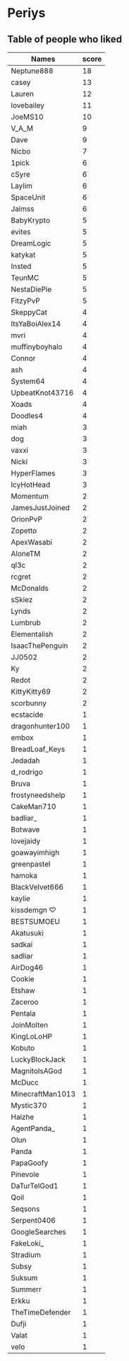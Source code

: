 # Periys
## Table of people who liked
Names | score
--- | ---
Neptune888 | 18
casey | 13
Lauren | 12
lovebailey | 11
JoeMS10 | 10
V_A_M | 9
Dave | 9
Nicbo | 7
1pick | 6
cSyre | 6
Laylim | 6
SpaceUnit | 6
Jaimss | 6
BabyKrypto | 5
evites | 5
DreamLogic | 5
katykat | 5
Insted | 5
TeunMC | 5
NestaDiePie | 5
FitzyPvP | 5
SkeppyCat | 4
ItsYaBoiAlex14 | 4
mvri | 4
muffinyboyhalo | 4
Connor | 4
ash | 4
System64 | 4
UpbeatKnot43716 | 4
Xoads | 4
Doodles4 | 4
miah | 3
dog | 3
vaxxi | 3
Nicki | 3
HyperFlames | 3
IcyHotHead | 3
Momentum | 2
JamesJustJoined | 2
OrionPvP | 2
Zopetto | 2
ApexWasabi | 2
AloneTM | 2
ql3c | 2
rcgret | 2
McDonalds | 2
sSkiez | 2
Lynds | 2
Lumbrub | 2
Elementalish | 2
IsaacThePenguin | 2
JJ0502 | 2
Ky | 2
Redot | 2
KittyKitty69 | 2
scorbunny | 2
ecstacide | 1
dragonhunter100 | 1
embox | 1
BreadLoaf_Keys | 1
Jedadah | 1
d_rodrigo | 1
Bruva | 1
frostyneedshelp | 1
CakeMan710 | 1
badliar_ | 1
Botwave | 1
lovejaidy | 1
goawayimhigh | 1
greenpastel | 1
hamoka | 1
BlackVelvet666 | 1
kaylie | 1
kissdemgn ♡ | 1
BESTSUMOEU | 1
Akatusuki | 1
sadkai | 1
sadliar | 1
AirDog46 | 1
Cookie | 1
Etshaw | 1
Zaceroo | 1
Pentala | 1
JoinMolten | 1
KingLoLoHP | 1
Kobuto | 1
LuckyBlockJack | 1
MagnitoIsAGod | 1
McDucc | 1
MinecraftMan1013 | 1
Mystic370 | 1
Haizhe | 1
AgentPanda_ | 1
Olun | 1
Panda | 1
PapaGoofy | 1
Pinevole | 1
DaTurTelGod1 | 1
Qoil | 1
Seqsons | 1
Serpent0406 | 1
GoogleSearches | 1
FakeLoki_ | 1
Stradium | 1
Subsy | 1
Suksum | 1
Summerr | 1
Erkku | 1
TheTimeDefender | 1
Dufji | 1
Valat | 1
velo | 1
